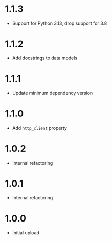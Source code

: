 # 1.1.3
- Support for Python 3.13, drop support for 3.8

# 1.1.2
- Add docstrings to data models

# 1.1.1
- Update minimum dependency version

# 1.1.0
- Add `http_client` property

# 1.0.2
- Internal refactoring

# 1.0.1
- Internal refactoring

# 1.0.0
- Initial upload
